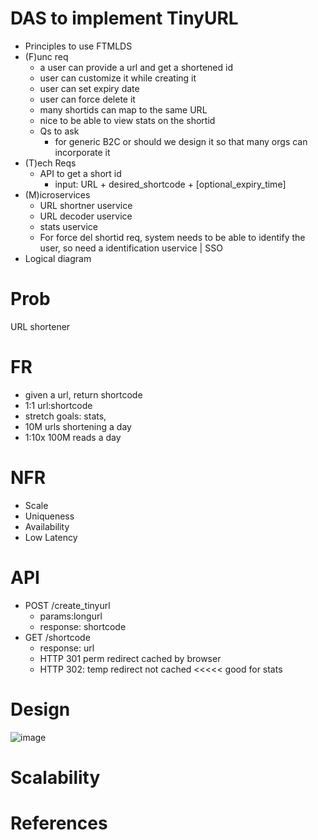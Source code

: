 # DAS to implement TinyURL
- Principles to use FTMLDS
- (F)unc req
  - a user can provide a url and get a shortened id
  - user can customize it while creating it 
  - user can set expiry date
  - user can force delete it
  - many shortids can map to the same URL
  - nice to be able to view stats on the shortid
  - Qs to ask
    - for generic B2C or should we design it so that many orgs can incorporate it 
- (T)ech Reqs
  - API to get a short id
    - input: URL + desired_shortcode + [optional_expiry_time]
- (M)icroservices
  - URL shortner uservice
  - URL decoder uservice
  - stats uservice    
  - For force del shortid req, system needs to be able to identify the user, so need a identification uservice | SSO
- Logical diagram


# Prob
URL shortener

# FR
- given a url, return shortcode
- 1:1 url:shortcode
- stretch goals: stats, 
- 10M urls shortening a day
- 1:10x 100M reads a day

# NFR
- Scale
- Uniqueness
- Availability
- Low Latency

# API
- POST /create_tinyurl
  - params:longurl 
  - response: shortcode
- GET /shortcode
  - response: url
  - HTTP 301 perm redirect cached by browser
  - HTTP 302: temp redirect not cached <<<<< good for stats

# Design
![image](https://github.com/trohit/ik/assets/466385/e3b5048e-ff5d-4bb2-9a41-5aeeee129823)


# Scalability

# References
